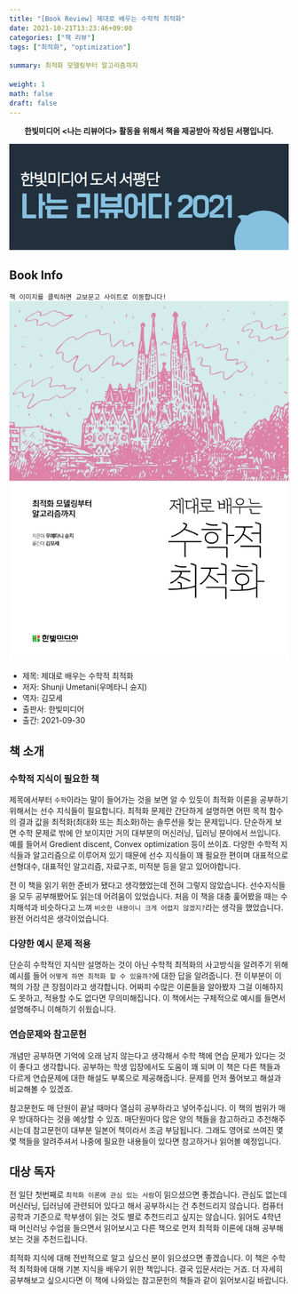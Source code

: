 ```yaml
---
title: "[Book Review] 제대로 배우는 수학적 최적화"
date: 2021-10-21T13:23:46+09:00
categories: ["책 리뷰"]  
tags: ["최적화", "optimization"]

summary: 최적화 모델링부터 알고리즘까지

weight: 1
math: false
draft: false
---  
```


**<center>한빛미디어 <나는 리뷰어다> 활동을 위해서 책을 제공받아 작성된 서평입니다.</center>**

![나는 리뷰어다 2021](../assets/I-am-reviewer-2021.jpg)


## Book Info

`책 이미지를 클릭하면 교보문고 사이트로 이동합니다!`
[![책](../assets/review/mathematical-optimization.jpg)](http://www.kyobobook.co.kr/product/detailViewKor.laf?ejkGb=KOR&mallGb=KOR&barcode=9791162244661&orderClick=LEa&Kc=)

- 제목: 제대로 배우는 수학적 최적화
- 저자: Shunji Umetani(우메타니 슌지)
- 역자: 김모세
- 출판사: 한빛미디어
- 출간: 2021-09-30

## 책 소개

### 수학적 지식이 필요한 책

제목에서부터 `수학`이라는 말이 들어가는 것을 보면 알 수 있듯이 최적화 이론을 공부하기 위해서는 선수 지식들이 필요합니다. 최적화 문제란 간단하게 설명하면 어떤 목적 함수의 결과 값을 최적화(최대화 또는 최소화)하는 솔루션을 찾는 문제입니다. 단순하게 보면 수학 문제로 밖에 안 보이지만 거의 대부분의 머신러닝, 딥러닝 분야에서 쓰입니다. 예를 들어서 Gredient discent, Convex optimization 등이 쓰이죠. 다양한 수학적 지식들과 알고리즘으로 이루어져 있기 때문에 선수 지식들이 꽤 필요한 편이며 대표적으로 선형대수, 대표적인 알고리즘, 자료구조, 미적분 등을 알고 있어야합니다.  

전 이 책을 읽기 위한 준비가 됐다고 생각했었는데 전혀 그렇지 않았습니다. 선수지식들을 모두 공부해봤어도 읽는데 어려움이 있었습니다. 처음 이 책을 대충 훑어봤을 때는 수치해석과 비슷하다고 느껴 `비슷한 내용이니 크게 어렵지 않겠지?`라는 생각을 했었습니다. 완전 어리석은 생각이었습니다. 

### 다양한 예시 문제 적용

단순히 수학적인 지식만 설명하는 것이 아닌 수학적 최적화의 사고방식을 알려주기 위해 예시를 들어 `어떻게 하면 최적화 할 수 있을까?`에 대한 답을 알려줍니다. 전 이부분이 이 책의 가장 큰 장점이라고 생각합니다. 어짜피 수많은 이론들을 알아봤자 그걸 이해하지도 못하고, 적용할 수도 없다면 무의미해집니다. 이 책에서는 구체적으로 예시를 들면서 설명해주니 이해하기 쉬웠습니다.

### 연습문제와 참고문헌

개념만 공부하면 기억에 오래 남지 않는다고 생각해서 수학 책에 연습 문제가 있다는 것이 좋다고 생각합니다. 공부하는 학생 입장에서도 도움이 꽤 되며 이 책은 다른 책들과 다르게 연습문제에 대한 해설도 부록으로 제공해줍니다. 문제를 먼저 풀어보고 해설과 비교해볼 수 있겠죠.

참고문헌도 매 단원이 끝날 때마다 열심히 공부하라고 넣어주십니다. 이 책의 범위가 매우 방대하다는 것을 예상할 수 있죠. 매단원마다 많은 양의 책들을 참고하라고 추천해주시는데 참고문헌이 대부분 일본어 책이라서 조금 부담됩니다. 그래도 영어로 쓰여진 몇몇 책들을 알려주셔서 나중에 필요한 내용들이 있다면 참고하거나 읽어볼 예정입니다.

## 대상 독자

전 일단 첫번째로 `최적화 이론에 관심 있는 사람`이 읽으셨으면 좋겠습니다. 관심도 없는데 머신러닝, 딥러닝에 관련되어 있다고 해서 공부하시는 건 추천드리지 않습니다. 컴퓨터 공학과 기준으로 학부생이 읽는 것도 별로 추천드리고 싶지는 않습니다. 읽어도 4학년 때 머신러닝 수업을 들으면서 읽어보시고 다른 책으로 먼저 최적화 이론에 대해 공부해보는 것을 추천드립니다. 

최적화 지식에 대해 전반적으로 알고 싶으신 분이 읽으셨으면 좋겠습니다. 이 책은 수학적 최적화에 대해 기본 지식을 배우기 위한 책입니다. 결국 입문서라는 거죠. 더 자세히 공부해보고 싶으시다면 이 책에 나와있는 참고문헌의 책들과 같이 읽어보시길 바랍니다.